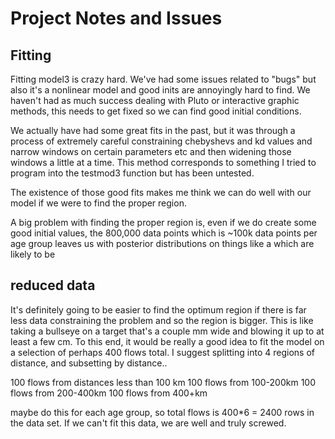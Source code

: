 # Project Notes and Issues

## Fitting

Fitting model3 is crazy hard. We've had some issues related to "bugs" but also it's a nonlinear model and good inits are annoyingly hard to find. We haven't had as much success dealing with Pluto or interactive graphic methods, this needs to get fixed so we can find good initial conditions.

We actually have had some great fits in the past, but it was through a process of extremely careful constraining chebyshevs and kd values and narrow windows on certain parameters etc and then widening those windows a little at a time. This method corresponds to something I tried to program into the testmod3 function but has been untested. 

The existence of those good fits makes me think we can do well with our model if we were to find the proper region. 

A big problem with finding the proper region is, even if we do create some good initial values, the 800,000 data points which is ~100k data points per age group leaves us with posterior distributions on things like a which are likely to be 

## reduced data

It's definitely going to be easier to find the optimum region if there is far less data constraining the problem and so the region is bigger. This is like taking a bullseye on a target that's a couple mm wide and blowing it up to at least a few cm. To this end, it would be really a good idea to fit the model on a selection of perhaps 400 flows total. I suggest splitting into 4 regions of distance, and subsetting by distance..

100 flows from distances less than 100 km
100 flows from 100-200km
100 flows from 200-400km
100 flows from 400+km

maybe do this for each age group, so total flows is 400*6 = 2400 rows in the data set. If we can't fit this data, we are well and truly screwed.